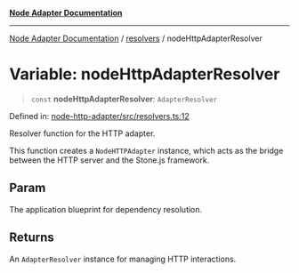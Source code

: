 [**Node Adapter Documentation**](../../README.md)

***

[Node Adapter Documentation](../../README.md) / [resolvers](../README.md) / nodeHttpAdapterResolver

# Variable: nodeHttpAdapterResolver

> `const` **nodeHttpAdapterResolver**: `AdapterResolver`

Defined in: [node-http-adapter/src/resolvers.ts:12](https://github.com/stonemjs/node-http-adapter/blob/2d4cdca7f2d56ee189e6562c361aeaf96b9f1db2/src/resolvers.ts#L12)

Resolver function for the HTTP adapter.

This function creates a `NodeHTTPAdapter` instance, which acts as the bridge between the HTTP server and the Stone.js framework.

## Param

The application blueprint for dependency resolution.

## Returns

An `AdapterResolver` instance for managing HTTP interactions.
